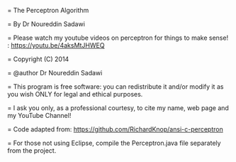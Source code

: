  =  The Perceptron Algorithm
 
 =  By Dr Noureddin Sadawi
 
 =  Please watch my youtube videos on perceptron for things to make sense! : https://youtu.be/4aksMtJHWEQ
 
 =  Copyright (C) 2014 
 
 =  @author Dr Noureddin Sadawi 
 
 =  This program is free software: you can redistribute it and/or modify
    it as you wish ONLY for legal and ethical purposes.
  
 =  I ask you only, as a professional courtesy, to cite my name, web page 
    and my YouTube Channel!
   
 =    Code adapted from:
    https://github.com/RichardKnop/ansi-c-perceptron
    
 =  For those not using Eclipse, compile the Perceptron.java file separately from the project.
